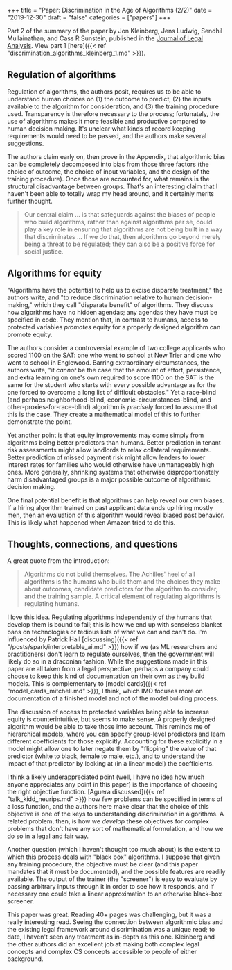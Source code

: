 +++
title = "Paper: Discrimination in the Age of Algorithms (2/2)"
date = "2019-12-30"
draft = "false"
categories = ["papers"]
+++

Part 2 of the summary of the paper by Jon Kleinberg, Jens Ludwig, Sendhil Mullainathan, and Cass R Sunstein, published in the [Journal of Legal Analysis](https://academic.oup.com/jla/article/doi/10.1093/jla/laz001/5476086). View part 1 [here]({{< ref "discrimination_algorithms_kleinberg_1.md" >}}).
<!--more-->

## Regulation of algorithms
Regulation of algorithms, the authors posit, requires us to be able to understand human choices on (1) the outcome to predict, (2) the inputs available to the algorithm for consideration, and (3) the training procedure used. Transparency is therefore necessary to the process; fortunately, the use of algorithms makes it more feasible and productive compared to human decision making. It's unclear what kinds of record keeping requirements would need to be passed, and the authors make several suggestions.

The authors claim early on, then prove in the Appendix, that algorithmic bias can be completely decomposed into bias from those three factors (the choice of outcome, the choice of input variables, and the design of the training procedure). Once those are accounted for, what remains is the structural disadvantage between groups. That's an interesting claim that I haven't been able to totally wrap my head around, and it certainly merits further thought.

> Our central claim ... is that safeguards against the biases of people who build algorithms, rather than against algorithms per se, could play a key role in ensuring that algorithms are not being built in a way that discriminates ... If we do that, then algorithms go beyond merely being a threat to be regulated; they can also be a positive force for social justice.


## Algorithms for equity
"Algorithms have the potential to help us to excise disparate treatment," the authors write, and "to reduce discrimination relative to human decision-making," which they call "disparate benefit" of algorithms. They discuss how algorithms have no hidden agendas; any agendas they have must be specified in code. They mention that, in contrast to humans, access to protected variables *promotes* equity for a properly designed algorithm can promote equity.

The authors consider a controversial example of two college applicants who scored 1100 on the SAT: one who went to school at New Trier and one who went to school in Englewood. Barring extraordinary circumstances, the authors write, "it *cannot* be the case that the amount of effort, persistence, and extra learning on one's own required to score 1100 on the SAT is the same for the student who starts with every possible advantage as for the one forced to overcome a long list of difficult obstacles." Yet a race-blind (and perhaps neighborhood-blind, economic-circumstances-blind, and other-proxies-for-race-blind) algorithm is *precisely* forced to assume that this is the case. They create a mathematical model of this to further demonstrate the point.

Yet another point is that equity improvements may come simply from algorithms being better predictors than humans. Better prediction in tenant risk assessments might allow landlords to relax collateral requirements. Better prediction of missed payment risk might allow lenders to lower interest rates for families who would otherwise have unmanageably high ones. More generally, shrinking systems that otherwise disproportionately harm disadvantaged groups is a major possible outcome of algorithmic decision making.

One final potential benefit is that algorithms can help reveal our own biases. If a hiring algorithm trained on past applicant data ends up hiring mostly men, then an evaluation of this algorithm would reveal biased past behavior. This is likely what happened when Amazon tried to do this.


## Thoughts, connections, and questions
A great quote from the introduction:

> Algorithms do not build themselves. The Achilles' heel of all algorithms is the humans who build them and the choices they make about outcomes, candidate predictors for the algorithm to consider, and the training sample. A critical element of regulating algorithms is regulating humans.

I love this idea. Regulating algorithms independently of the humans that develop them is bound to fail; this is how we end up with senseless blanket bans on technologies or tedious lists of what we can and can't do. I'm influenced by Patrick Hall [discussing]({{< ref "/posts/spark/interpretable_ai.md" >}}) how if we (as ML researchers and practitioners) don't learn to regulate ourselves, then the government will likely do so in a draconian fashion. While the suggestions made in this paper are all taken from a legal perspective, perhaps a company could choose to keep this kind of documentation on their own as they build models. This is complementary to [model cards]({{< ref "model_cards_mitchell.md" >}}), I think, which IMO focuses more on documentation of a finished model and not of the model buliding process.

The discussion of access to protected variables being able to increase equity is counterintuitive, but seems to make sense. A properly designed algorithm would be able to take those into account. This reminds me of hierarchical models, where you can specify group-level predictors and learn different coefficients for those explicitly. Accounting for these explicitly in a model might allow one to later negate them by "flipping" the value of that predictor (white to black, female to male, etc.), and to understand the impact of that predictor by looking at (in a linear model) the coefficients.

I think a likely underappreciated point (well, I have no idea how much anyone appreciates any point in this paper) is the importance of choosing the right objective function. [Aguera discussed]({{< ref "talk_kidd_neurips.md" >}}) how few problems can be specified in terms of a loss function, and the authors here make clear that the choice of this objective is one of the keys to understanding discrimination in algorithms. A related problem, then, is how we *develop* these objectives for complex problems that don't have any sort of mathematical formulation, and how we do so in a legal and fair way.

Another question (which I haven't thought too much about) is the extent to which this process deals with "black box" algorithms. I suppose that given any training procedure, the objective must be clear (and this paper mandates that it must be documented), and the possible features are readily available. The output of the trainer (the "screener") is easy to evaluate by passing arbitrary inputs through it in order to see how it responds, and if necessary one could take a linear approximation to an otherwise black-box screener.

This paper was great. Reading 40+ pages was challenging, but it was a really interesting read. Seeing the connection between algorithmic bias and the existing legal framework around discrimination was a unique read; to date, I haven't seen any treatment as in-depth as this one. Kleinberg and the other authors did an excellent job at making both complex legal concepts and complex CS concepts accessible to people of either background.
